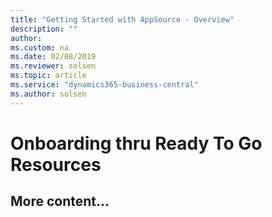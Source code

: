 ```yaml
---
title: "Getting Started with AppSource - Overview"
description: ""
author: 
ms.custom: na
ms.date: 02/08/2019
ms.reviewer: solsen
ms.topic: article
ms.service: "dynamics365-business-central"
ms.author: solsen
---
```


# Onboarding thru Ready To Go Resources

## More content...


